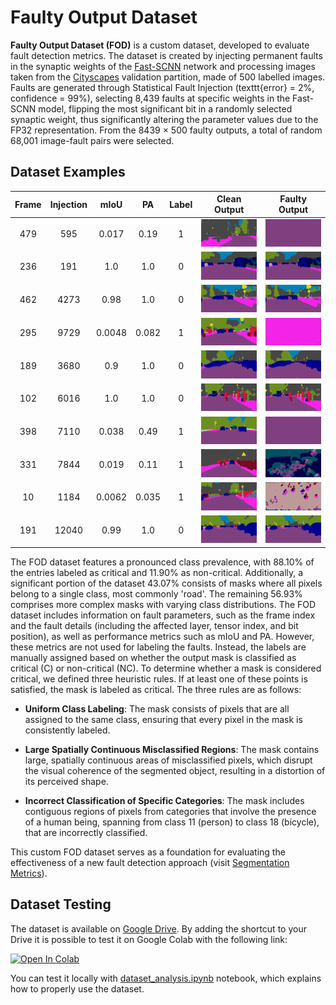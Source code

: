 # Faulty Output Dataset

**Faulty Output Dataset (FOD)** is a custom dataset, developed to evaluate fault detection metrics. The dataset is created by injecting permanent faults in the synaptic weights of the [Fast-SCNN](https://github.com/Tramac/Fast-SCNN-pytorch) network and processing images taken from the [Cityscapes](https://www.cityscapes-dataset.com/) validation partition, made of 500 labelled images. Faults are generated through Statistical Fault Injection (texttt{error} = 2%, confidence = 99%), selecting 8,439 faults at specific weights in the Fast-SCNN model, flipping the most significant bit in a randomly selected synaptic weight, thus significantly altering the parameter values due to the FP32 representation. From the 8439 × 500 faulty outputs, a total of random 68,001 image-fault pairs were selected.

## Dataset Examples

| Frame | Injection | mIoU | PA | Label | Clean Output | Faulty Output |
|:-----:|:---------:|:----:|:--:|:-----:|:------------:|:-------------:|
| 479 | 595 | 0.017 | 0.19 | 1 | <img src="./examples/cm_479.png" width="200"/> | <img src="./examples/fm0_479_595.png" width="200"/> |
| 236 | 191 | 1.0 | 1.0 | 0 | <img src="./examples/cm_236.png" width="200"/> | <img src="./examples/fm13_236_191.png" width="200"/> |
| 462 | 4273 | 0.98 | 1.0 | 0 | <img src="./examples/cm_462.png" width="200"/> | <img src="./examples/fm16_462_4273.png" width="200"/> |
| 295 | 9729 | 0.0048 | 0.082 | 1 | <img src="./examples/cm_295.png" width="200"/> | <img src="./examples/fm1_295_9729.png" width="200"/> |
| 189 | 3680 | 0.9 | 1.0 | 0 | <img src="./examples/cm_189.png" width="200"/> | <img src="./examples/fm21_189_3680.png" width="200"/> |
| 102 | 6016 | 1.0 | 1.0 | 0 | <img src="./examples/cm_102.png" width="200"/> | <img src="./examples/fm22_102_6016.png" width="200"/> |
| 398 | 7110 | 0.038 | 0.49 | 1 | <img src="./examples/cm_398.png" width="200"/> | <img src="./examples/fm2_398_7110.png" width="200"/> |
| 331 | 7844 | 0.019 | 0.11 | 1 | <img src="./examples/cm_331.png" width="200"/> | <img src="./examples/fm3_331_7844.png" width="200"/> |
| 10 | 1184 | 0.0062 | 0.035 | 1 | <img src="./examples/cm_10.png " width="200"/>| <img src="./examples/fm4_10_1184.png" width="200"/> |
| 191 | 12040 | 0.99 | 1.0 | 0 | <img src="./examples/cm_191.png" width="200"/> | <img src="./examples/fm5_191_12040.png" width="200"/> |

The FOD dataset features a pronounced class prevalence, with 88.10% of the entries labeled as critical and 11.90% as non-critical. Additionally, a significant portion of the dataset 43.07% consists of masks where all pixels belong to a single class, most commonly 'road'. The remaining 56.93% comprises more complex masks with varying class distributions. The FOD dataset includes information on fault parameters, such as the frame index and the fault details (including the affected layer, tensor index, and bit position), as well as performance metrics such as mIoU and PA. However, these metrics are not used for labeling the faults. Instead, the labels are manually assigned based on whether the output mask is classified as critical (C) or non-critical (NC). To determine whether a mask is considered critical, we defined three heuristic rules. If at least one of these points is satisfied, the mask is labeled as critical. The three rules are as follows:

* **Uniform Class Labeling**: The mask consists of pixels that are all assigned to the same class, ensuring that every pixel in the mask is consistently labeled.
    
* **Large Spatially Continuous Misclassified Regions**: The mask contains large, spatially continuous areas of misclassified pixels, which disrupt the visual coherence of the segmented object, resulting in a distortion of its perceived shape.
    
* **Incorrect Classification of Specific Categories**: The mask includes contiguous regions of pixels from categories that involve the presence of a human being, spanning from class 11 (person) to class 18 (bicycle), that are incorrectly classified.

This custom FOD dataset serves as a foundation for evaluating the effectiveness of a new fault detection approach (visit [Segmentation Metrics](https://github.com/lorenzofezza00/segmentation_metrics)).


## Dataset Testing

The dataset is available on [Google Drive](https://drive.google.com/file/d/18IpnsJsNgoVc8_Ii94oiQSd5sP07GTpH/view?usp=sharing). By adding the shortcut to your Drive it is possible to test it on Google Colab with the following link:

<a href="https://colab.research.google.com/github/lorenzofezza00/fod/blob/main/analyze_dataset.ipynb" target="_parent"><img src="https://colab.research.google.com/assets/colab-badge.svg" alt="Open In Colab"/></a>

You can test it locally with [dataset_analysis.ipynb](./dataset_analysis.ipynb) notebook, which explains how to properly use the dataset.